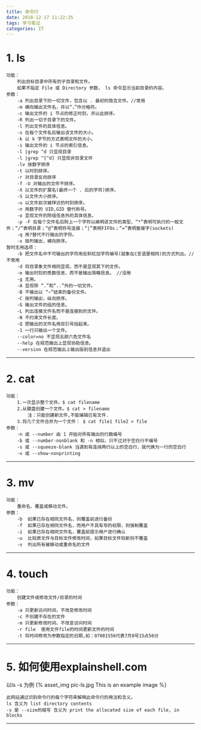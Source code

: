 ```yaml
---
title: 命令行
date: 2018-12-17 11:22:25
tags: 学习笔记
categories: IT
---
```

# 1. ls
    功能：
        列出目标目录中所有的子目录和文件。
        如果不指定 File 或 Directory 参数， ls 命令显示当前目录的内容。
    参数：
        -a 列出目录下的一切文件，包含以 . 最初的隐含文件。//常用 　
        -m 横向输出文件名，并以“，”作分格符。
        -c 输出文件的 i 节点的修正时刻，并以此排序。
        -R 列出一切子目录下的文件。
        -l 列出文件的具体信息。
        -s 在每个文件名后输出该文件的大小。
        -k 以 k 字节的方式表明文件的大小。
        -i 输出文件的 i 节点的索引信息。
        -l |grep ^d 只显现目录 
        -l |grep ^[^d] 只显现非目录文件        
        -lv 按数字排序
        -t 以时刻排序。
        -r 对目录反向排序
        -f -U 对输出的文件不排序。
        -X 以文件的扩展名(最终一个 . 后的字符)排序。
        -S 以文件大小排序。
        -u 以文件前次被拜访的时刻排序。　
        -n 用数字的 UID,GID 替代称号。
        -o 显现文件的除组信息外的具体信息。
        -p -F 在每个文件名后附上一个字符以阐明该文件的类型，“*”表明可执行的一般文件；“/”表明目录；“@”表明符号连接；“|”表明FIFOs；“=”表明套接字(sockets)
        -q 用?替代不行输出的字符。　
        -x 按列输出，横向排序。
    暂时无用选项：
        -b 把文件名中不可输出的字符用反斜杠加字符编号(就象在C言语里相同)的方式列出。//不常用
        -d 将目录象文件相同显现，而不是显现其下的文件。
        -e 输出时刻的悉数信息，而不是输出简略信息。 //没用
        -g 无用。
        -A 显现除 “.”和“..”外的一切文件。
        -B 不输出以 “~”结束的备份文件。
        -C 按列输出，纵向排序。
        -G 输出文件的组的信息。
        -L 列出连接文件名而不是连接到的文件。
        -N 不约束文件长度。
        -Q 把输出的文件名用双引号括起来。　
        -1 一行只输出一个文件。
        --color=no 不显现五颜六色文件名
        --help 在规范输出上显现协助信息。
        --version 在规范输出上输出版别信息并退出
<!-- more -->
---
# 2. cat
    功能：
        1.一次显示整个文件。$ cat filename
        2.从键盘创建一个文件。$ cat > filename  
            注：只能创建新文件,不能编辑已有文件.
        3.将几个文件合并为一个文件： $ cat file1 file2 > file
    参数：
        -n 或 --number 由 1 开始对所有输出的行数编号
        -b 或 --number-nonblank 和 -n 相似，只不过对于空白行不编号
        -s 或 --squeeze-blank 当遇到有连续两行以上的空白行，就代换为一行的空白行
        -v 或 --show-nonprinting

---
# 3. mv
    功能：
        重命名、覆盖或移动文件。
    参数：
        -b  如果已存在相同文件名，则覆盖前进行备份
        -f  如果已存在相同文件名，而用户不具有写的权限，则强制覆盖
        -i  如果已存在相同文件名，覆盖前提示用户进行确认
        -u  比较原文件与目标文件修改时间，如果目标文件较新则不覆盖
        -v  列出所有被移动或重命名的文件

---
# 4. touch
    功能：
        创建文件或修改文件/目录的时间
    参数：
        -a 只更新访问时间，不改变修改时间
        -c 不创建不存在的文件
        -m 只更新修改时间，不改变访问时间
        -r file  使用文件file的时间更新文件的时间
        -t 将时间修改为参数指定的日期,如：07081556代表7月8号15点56分

---
# 5.  如何使用explainshell.com
以ls -s 为例
{% asset_img pic-ls.jpg This is an example image %}

    此网站通过识别命令行的每个字符来解释此命令行的用法和含义。
    ls 含义为 list directory contents
    -s 是 --size的缩写 含义为 print the allocated size of each file, in blocks

---    